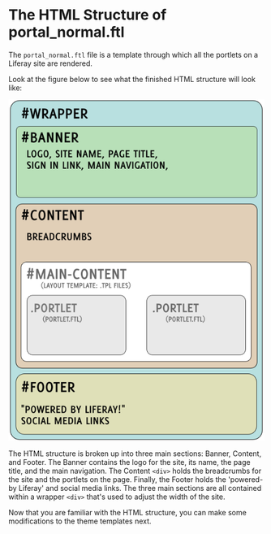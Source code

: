 # The HTML Structure of portal_normal.ftl

The `portal_normal.ftl` file is a template through which all the portlets on a
Liferay site are rendered. 

Look at the figure below to see what the finished HTML structure will look 
like:

![Figure 1: The HTML is broken up into sections.](../../images/html-diagram.png)

The HTML structure is broken up into three main sections: Banner, Content, and
Footer. The Banner contains the logo for the site, its name, the page title, and 
the main navigation. The Content `<div>` holds the breadcrumbs for the site and
the portlets on the page. Finally, the Footer holds the 'powered-by Liferay' and
social media links. The three main sections are all contained within a wrapper
`<div>` that's used to adjust the width of the site.

Now that you are familiar with the HTML structure, you can make some
modifications to the theme templates next.
